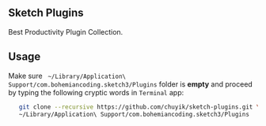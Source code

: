 Sketch Plugins
---
Best Productivity Plugin Collection.

## Usage
Make sure ` ~/Library/Application\ Support/com.bohemiancoding.sketch3/Plugins` folder is **empty** and proceed by
typing the following cryptic words in `Terminal` app:
```bash
   git clone --recursive https://github.com/chuyik/sketch-plugins.git \
   ~/Library/Application\ Support/com.bohemiancoding.sketch3/Plugins
```
